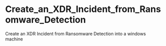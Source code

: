 # Create_an_XDR_Incident_from_Ransomware_Detection
Create an XDR Incident from Ransomware Detection into a windows machine
